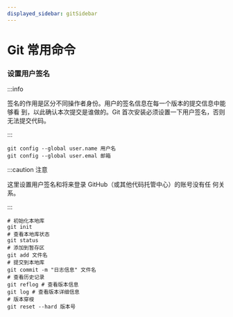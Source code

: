 ```yaml
---
displayed_sidebar: gitSidebar
---
```

# Git 常用命令

### 设置用户签名

:::info

签名的作用是区分不同操作者身份。用户的签名信息在每一个版本的提交信息中能够看 到，以此确认本次提交是谁做的。Git 首次安装必须设置一下用户签名，否则无法提交代码。

:::

```shell showLineNumbers
git config --global user.name 用户名
git config --global user.emal 邮箱
```

:::caution 注意

这里设置用户签名和将来登录 GitHub（或其他代码托管中心）的账号没有任 何关系。

:::

```shell showLineNumbers
# 初始化本地库
git init
# 查看本地库状态
git status
# 添加到暂存区
git add 文件名
# 提交到本地库
git commit -m "日志信息" 文件名
# 查看历史记录
git reflog # 查看版本信息
git log # 查看版本详细信息
# 版本穿梭
git reset --hard 版本号
```

